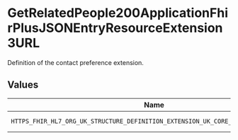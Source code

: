 # GetRelatedPeople200ApplicationFhirPlusJSONEntryResourceExtension3URL

Definition of the contact preference extension.


## Values

| Name                                                                              | Value                                                                             |
| --------------------------------------------------------------------------------- | --------------------------------------------------------------------------------- |
| `HTTPS_FHIR_HL7_ORG_UK_STRUCTURE_DEFINITION_EXTENSION_UK_CORE_CONTACT_PREFERENCE` | https://fhir.hl7.org.uk/StructureDefinition/Extension-UKCore-ContactPreference    |